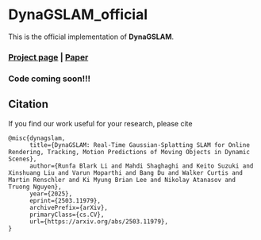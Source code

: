 # DynaGSLAM_official

This is the official implementation of **DynaGSLAM**.
### [Project page](https://blarklee.github.io/dynagslam/) | [Paper](https://arxiv.org/pdf/2503.11979)

### Code coming soon!!!



## Citation
If you find our work useful for your research, please cite
```
@misc{dynagslam,
      title={DynaGSLAM: Real-Time Gaussian-Splatting SLAM for Online Rendering, Tracking, Motion Predictions of Moving Objects in Dynamic Scenes}, 
      author={Runfa Blark Li and Mahdi Shaghaghi and Keito Suzuki and Xinshuang Liu and Varun Moparthi and Bang Du and Walker Curtis and Martin Renschler and Ki Myung Brian Lee and Nikolay Atanasov and Truong Nguyen},
      year={2025},
      eprint={2503.11979},
      archivePrefix={arXiv},
      primaryClass={cs.CV},
      url={https://arxiv.org/abs/2503.11979}, 
}
```

<!--Disclaimer
The source code was not created or handled by any Qualcomm employee. -->
